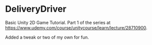 # DeliveryDriver

Basic Unity 2D Game Tutorial. Part 1 of the series at https://www.udemy.com/course/unitycourse/learn/lecture/28710900.  

Added a tweak or two of my own for fun.
